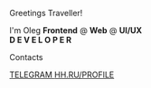 Greetings Traveller!

I'm Oleg
<b>Frontend</b> @ <b>Web</b> @ <b>UI/UX</b>
<br>
<b>D E V E L O P E R</b>

Contacts

<a href="https://t.me/oleqqich">
  TELEGRAM
</a>


<a href="[https://t.me/oleqqich](https://ryazan.hh.ru/resume/ba629630ff0c0fd5470039ed1f5a70574b3654)">
  HH.RU/PROFILE
</a>

<style>
  a {
    transition: .5s ease;

    
  }

  a:hover {
    transition: .5s ease;
    color: red;
  }
</style>

